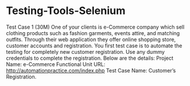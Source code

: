 # Testing-Tools-Selenium
Test Case 1 (30M)
One of your clients is e-Commerce company which sell clothing products such as fashion
garments, events attire, and matching outfits. Through their web application they offer online
shopping store, customer accounts and registration. You first test case is to automate the
testing for completely new customer registration. Use any dummy credentials to complete the
registration. Below are the details:
Project Name: e-Commerce Functional Unit
URL: http://automationpractice.com/index.php
Test Case Name: Customer’s Registration.
